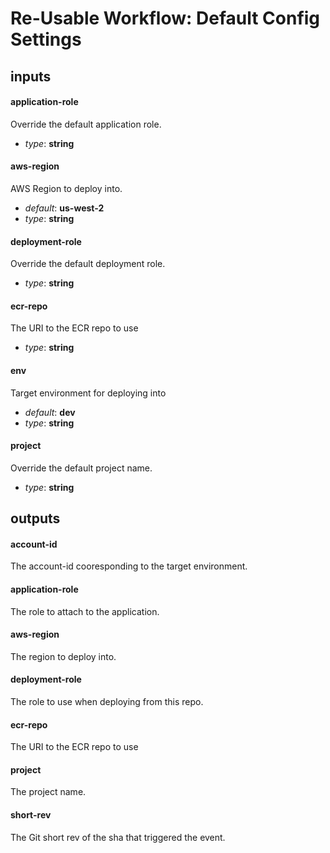 # Re-Usable Workflow: Default Config Settings
## inputs
#### application-role
Override the default application role.


- *type*: __string__
#### aws-region
AWS Region to deploy into.


- *default*: __us-west-2__
- *type*: __string__
#### deployment-role
Override the default deployment role.


- *type*: __string__
#### ecr-repo
The URI to the ECR repo to use


- *type*: __string__
#### env
Target environment for deploying into


- *default*: __dev__
- *type*: __string__
#### project
Override the default project name.


- *type*: __string__
## outputs
#### account-id
The account-id cooresponding to the target environment.


#### application-role
The role to attach to the application.


#### aws-region
The region to deploy into.


#### deployment-role
The role to use when deploying from this repo.


#### ecr-repo
The URI to the ECR repo to use


#### project
The project name.


#### short-rev
The Git short rev of the sha that triggered the event.


